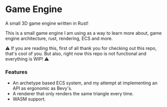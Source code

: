 # Game Engine

A small 3D game engine written in Rust!

This is a small game engine I am using as a way to learn more about, game engine architecture, rust, rendering, ECS and more.

:warning: If you are reading this, first of all thank you for checking out this repo, that's cool of you. But also, right now this repo is not functional and everything is WIP! :warning:

### Features
- An archetype based ECS system, and my attempt at implementing an API as ergonomic as Bevy's.
- A renderer that only renders the same triangle every time.
- WASM support.